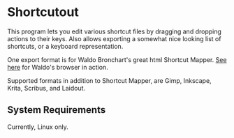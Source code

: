 Shortcutout
===========


This program lets you edit various shortcut files by dragging and dropping
actions to their keys. Also allows exporting a somewhat nice looking list
of shortcuts, or a keyboard representation.

One export format is for Waldo Bronchart's great html Shortcut Mapper.
[See here](http://waldobronchart.github.io/ShortcutMapper) for Waldo's browser in
action.

Supported formats in addition to Shortcut Mapper, are Gimp, Inkscape,
Krita, Scribus, and Laidout.




System Requirements
-------------------

Currently, Linux only.

